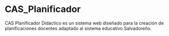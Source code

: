 # CAS_Planificador
CAS Planificador Didáctico es un sistema web diseñado para la creación de planificaciones docentes adaptado al sistema educativo Salvadoreño.
